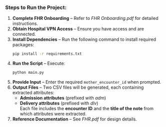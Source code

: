 ### **Steps to Run the Project:**

1. **Complete FHR Onboarding** – Refer to *FHR Onboarding.pdf* for detailed instructions.  
2. **Obtain Hospital VPN Access** – Ensure you have access and are connected.  
3. **Install Dependencies** – Run the following command to install required packages:  
   ```bash
   pip install -r requirements.txt
   ```
4. **Run the Script** – Execute:  
   ```bash
   python main.py
   ```
5. **Provide Input** – Enter the required `mother_encounter_id` when prompted.  
6. **Output Files** – Two CSV files will be generated, each containing extracted attributes:
   - **Admission attributes** (prefixed with *adm*)
   - **Delivery attributes** (prefixed with *dlv*)  
   Each file includes the **encounter ID** and the **title of the note** from which attributes were extracted.  
7. **Reference Documentation** – See *FHR.pdf* for design details.
